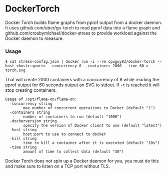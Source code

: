 DockerTorch
===========

Docker Torch builds flame graphs from pprof output from a docker daemon.
It uses github.com/uber/go-torch to read pprof data into a flame graph and
github.com/crosbymichael/docker-stress to provide workload against the Docker
daemon to measure.


### Usage

```
$ cat stress-config.json | docker run -i --rm cpuguy83/docker-torch --host <host>:<port> --concurrency 8 --containers 2000 --time 60 > torch.svg
```

That will create 2000 containers with a concurrency of 8 while reading the
pprof output for 60 seconds output an SVG to stdout. If `-t` is reached it will
stop creating containers.


```
Usage of /opt/flame-on/flame-on:
  -concurrency string
    	max number of concurrent operations to Docker (default "1")
  -containers string
    	number of containers to run (default "1000")
  -dockerversion string
    	specify the version of Docker client to use (default "latest")
  -host string
    	host:port to use to connect to docker
  -kill string
    	time to kill a container after it is executed (default "10s")
  -time string
    	amount of time to collect data (default "30")
```


Docker Torch does not spin up a Docker daemon for you, you must do this and make
sure to listen on a TCP port without TLS.
